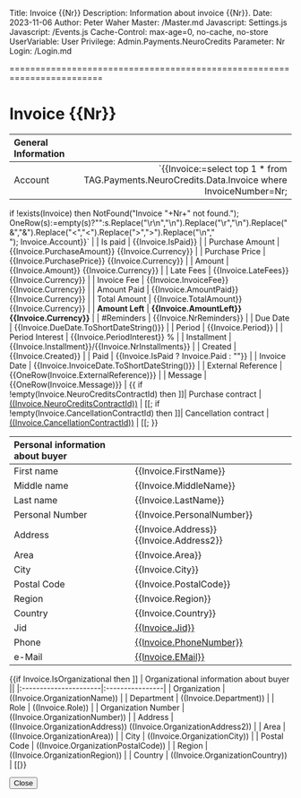 ﻿Title: Invoice {{Nr}}
Description: Information about invoice {{Nr}}.
Date: 2023-11-06
Author: Peter Waher
Master: /Master.md
Javascript: Settings.js
Javascript: /Events.js
Cache-Control: max-age=0, no-cache, no-store
UserVariable: User
Privilege: Admin.Payments.NeuroCredits
Parameter: Nr
Login: /Login.md

========================================================================

Invoice {{Nr}}
=================

| General Information  ||
|:----------|----------:|
| Account | `{{Invoice:=select top 1 * from TAG.Payments.NeuroCredits.Data.Invoice where InvoiceNumber=Nr;
if !exists(Invoice) then NotFound("Invoice "+Nr+" not found.");
OneRow(s):=empty(s)?"":s.Replace("\r\n","\n").Replace("\r","\n").Replace("&","&amp;").Replace("<","&lt;").Replace(">","&gt;").Replace("\n","<br/>");
Invoice.Account}}` |
| Is paid | {{Invoice.IsPaid}} |
| Purchase Amount | {{Invoice.PurchaseAmount}} {{Invoice.Currency}} |
| Purchase Price | {{Invoice.PurchasePrice}} {{Invoice.Currency}} |
| Amount | {{Invoice.Amount}} {{Invoice.Currency}} |
| Late Fees | {{Invoice.LateFees}} {{Invoice.Currency}} |
| Invoice Fee | {{Invoice.InvoiceFee}} {{Invoice.Currency}} |
| Amount Paid | {{Invoice.AmountPaid}} {{Invoice.Currency}} |
| Total Amount | {{Invoice.TotalAmount}} {{Invoice.Currency}} |
| **Amount Left** | **{{Invoice.AmountLeft}} {{Invoice.Currency}}** |
| \#Reminders | {{Invoice.NrReminders}} |
| Due Date | {{Invoice.DueDate.ToShortDateString()}} |
| Period | {{Invoice.Period}} |
| Period Interest | {{Invoice.PeriodInterest}} % |
| Installment | {{Invoice.Installment}}/{{Invoice.NrInstallments}} |
| Created | {{Invoice.Created}} |
| Paid | {{Invoice.IsPaid ? Invoice.Paid : ""}} |
| Invoice Date | {{Invoice.InvoiceDate.ToShortDateString()}} |
| External Reference | {{OneRow(Invoice.ExternalReference)}} |
| Message | {{OneRow(Invoice.Message)}} |
{{
if !empty(Invoice.NeuroCreditsContractId) then ]]| Purchase contract | <a href="/Contract.md?ID=((Invoice.NeuroCreditsContractId))" target="_blank">((Invoice.NeuroCreditsContractId))</a> |
[[;
if !empty(Invoice.CancellationContractId) then ]]| Cancellation contract | <a href="/Contract.md?ID=((Invoice.CancellationContractId))" target="_blank">((Invoice.CancellationContractId))</a> |
[[;
}}

| Personal information about buyer ||
|:----------------|:----------------|
| First name | {{Invoice.FirstName}} |
| Middle name | {{Invoice.MiddleName}} |
| Last name | {{Invoice.LastName}} |
| Personal Number | {{Invoice.PersonalNumber}} |
| Address | {{Invoice.Address}} {{Invoice.Address2}} |
| Area | {{Invoice.Area}} |
| City | {{Invoice.City}} |
| Postal Code | {{Invoice.PostalCode}} |
| Region | {{Invoice.Region}} |
| Country | {{Invoice.Country}} |
| Jid | [{{Invoice.Jid}}](xmpp:{{Invoice.Jid}}) |
| Phone | [{{Invoice.PhoneNumber}}](tel:{{Invoice.PhoneNumber}}) |
| e-Mail | [{{Invoice.EMail}}](mailto:{{Invoice.EMail}}) |

{{if Invoice.IsOrganizational then ]]
| Organizational information about buyer ||
|:----------------------|:----------------|
| Organization | ((Invoice.OrganizationName)) |
| Department | ((Invoice.Department)) |
| Role | ((Invoice.Role)) |
| Organization Number | ((Invoice.OrganizationNumber)) |
| Address | ((Invoice.OrganizationAddress)) ((Invoice.OrganizationAddress2)) |
| Area | ((Invoice.OrganizationArea)) |
| City | ((Invoice.OrganizationCity)) |
| Postal Code | ((Invoice.OrganizationPostalCode)) |
| Region | ((Invoice.OrganizationRegion)) |
| Country | ((Invoice.OrganizationCountry)) |
[[}}

<button type="button" class="negButton" onclick="Close()">Close</button>
